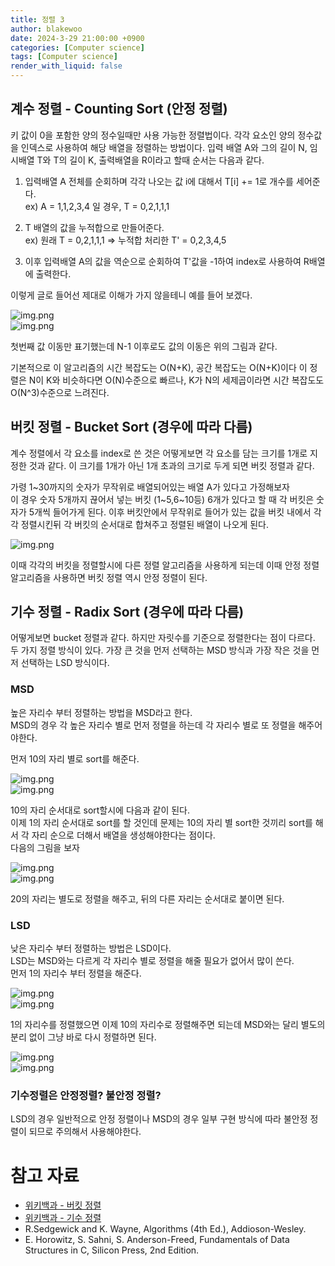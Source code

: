 ```yaml
---
title: 정렬 3
author: blakewoo
date: 2024-3-29 21:00:00 +0900
categories: [Computer science]
tags: [Computer science]
render_with_liquid: false
---
```



## 계수 정렬 - Counting Sort (안정 정렬)
키 값이 0을 포함한 양의 정수일때만 사용 가능한 정렬법이다.
각각 요소인 양의 정수값을 인덱스로 사용하여 해당 배열을 정렬하는 방법이다.
입력 배열 A와 그의 길이 N, 임시배열 T와 T의 길이 K, 출력배열을 R이라고 할때
순서는 다음과 같다.

1. 입력배열 A 전체를 순회하며 각각 나오는 값 i에 대해서 T[i] += 1로 개수를 세어준다.   
ex) A = 1,1,2,3,4 일 경우, T = 0,2,1,1,1

2. T 배열의 값을 누적합으로 만들어준다.   
ex) 원래 T = 0,2,1,1,1 => 누적합 처리한 T' = 0,2,3,4,5
   
3. 이후 입력배열 A의 값을 역순으로 순회하여 T'값을 -1하여 index로 사용하여 R배열에 출력한다.   

이렇게 글로 들어선 제대로 이해가 가지 않을테니 예를 들어 보겠다.    

![img.png](/assets/blog/cs/sort/counting_sort_img1.png)   
![img.png](/assets/blog/cs/sort/counting_sort_img2.png)   

첫번째 값 이동만 표기했는데 N-1 이후로도 값의 이동은 위의 그림과 같다.

기본적으로 이 알고리즘의 시간 복잡도는 O(N+K), 공간 복잡도는 O(N+K)이다
이 정렬은 N이 K와 비슷하다면 O(N)수준으로 빠르나, K가 N의 세제곱이라면
시간 복잡도도 O(N^3)수준으로 느려진다.

## 버킷 정렬 - Bucket Sort (경우에 따라 다름)
계수 정렬에서 각 요소를 index로 쓴 것은 어떻게보면 각 요소를 담는 크기를 1개로 지정한 것과 같다.
이 크기를 1개가 아닌 1개 초과의 크기로 두게 되면 버킷 정렬과 같다.

가령 1~30까지의 숫자가 무작위로 배열되어있는 배열 A가 있다고 가정해보자   
이 경우 숫자 5개까지 끊어서 넣는 버킷 (1~5,6~10등) 6개가 있다고 할 때
각 버킷은 숫자가 5개씩 들어가게 된다.
이후 버킷안에서 무작위로 들어가 있는 값을 버킷 내에서 각각 정렬시킨뒤
각 버킷의 순서대로 합쳐주고 정렬된 배열이 나오게 된다.   

![img.png](/assets/blog/cs/sort/bucket_sort_img.png)   

이때 각각의 버킷을 정렬할시에 다른 정렬 알고리즘을 사용하게 되는데 이때 
안정 정렬 알고리즘을 사용하면 버킷 정렬 역시 안정 정렬이 된다.


## 기수 정렬 - Radix Sort (경우에 따라 다름)
어떻게보면 bucket 정렬과 같다. 하지만 자릿수를 기준으로 정렬한다는 점이 다르다.
두 가지 정렬 방식이 있다. 가장 큰 것을 먼저 선택하는 MSD 방식과 가장 작은 것을 먼저 선택하는 LSD 방식이다.

### MSD
높은 자리수 부터 정렬하는 방법을 MSD라고 한다.   
MSD의 경우 각 높은 자리수 별로 먼저 정렬을 하는데 각 자리수 별로 또 정렬을 해주어야한다.   
  
먼저 10의 자리 별로 sort를 해준다.

![img.png](/assets/blog/cs/sort/radix_sort_msd_img1.png)   
![img.png](/assets/blog/cs/sort/radix_sort_msd_img2.png)   

10의 자리 순서대로 sort할시에 다음과 같이 된다.   
이제 1의 자리 순서대로 sort를 할 것인데 문제는 10의 자리 별 sort한 것끼리
sort를 해서 각 자리 순으로 더해서 배열을 생성해야한다는 점이다.   
다음의 그림을 보자    

![img.png](/assets/blog/cs/sort/radix_sort_msd_img3.png)   
![img.png](/assets/blog/cs/sort/radix_sort_msd_img4.png)   

20의 자리는 별도로 정렬을 해주고, 뒤의 다른 자리는 순서대로 붙이면 된다.

### LSD
낮은 자리수 부터 정렬하는 방법은 LSD이다.   
LSD는 MSD와는 다르게 각 자리수 별로 정렬을 해줄 필요가 없어서 많이 쓴다.   
먼저 1의 자리수 부터 정렬을 해준다.     
   
![img.png](/assets/blog/cs/sort/radix_sort_lsd_img1.png)   
![img.png](/assets/blog/cs/sort/radix_sort_lsd_img2.png)   

1의 자리수를 정렬했으면 이제 10의 자리수로 정렬해주면 되는데 MSD와는 달리
별도의 분리 없이 그냥 바로 다시 정렬하면 된다.

![img.png](/assets/blog/cs/sort/radix_sort_lsd_img3.png)   
![img.png](/assets/blog/cs/sort/radix_sort_lsd_img4.png)   


### 기수정렬은 안정정렬? 불안정 정렬?
LSD의 경우 일반적으로 안정 정렬이나 MSD의 경우 일부 구현 방식에 따라 불안정 정렬이 되므로
주의해서 사용해야한다.


# 참고 자료
- [위키백과 - 버킷 정렬](https://ko.wikipedia.org/wiki/%EB%B2%84%ED%82%B7_%EC%A0%95%EB%A0%AC) 
- [위키백과 - 기수 정렬](https://ko.wikipedia.org/wiki/%EA%B8%B0%EC%88%98_%EC%A0%95%EB%A0%AC) 
- R.Sedgewick and K. Wayne, Algorithms (4th Ed.), Addioson-Wesley.
- E. Horowitz, S. Sahni, S. Anderson-Freed, Fundamentals of Data
  Structures in C, Silicon Press, 2nd Edition.
